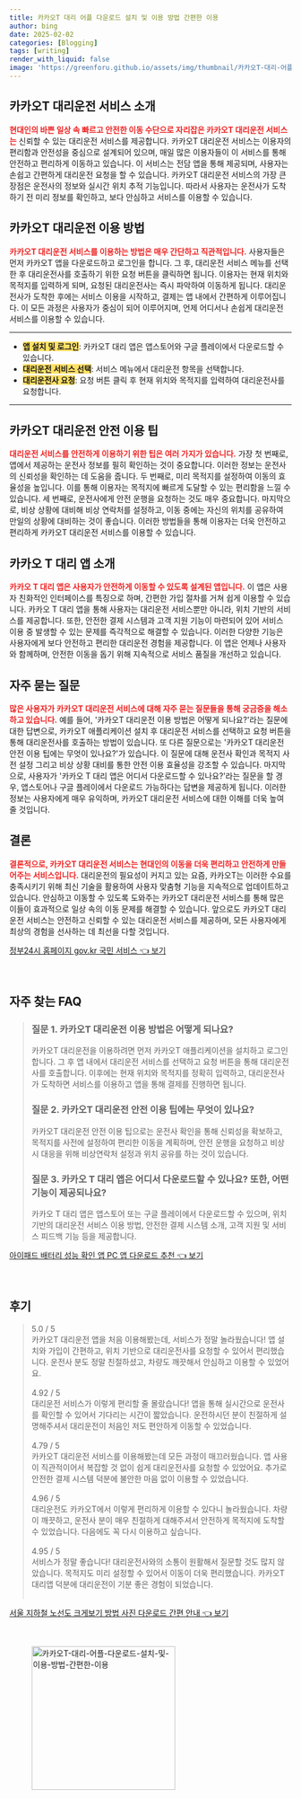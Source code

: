 ```yaml
---
title: 카카오T 대리 어플 다운로드 설치 및 이용 방법 간편한 이용
author: bing
date: 2025-02-02
categories: [Blogging]
tags: [writing]
render_with_liquid: false
image: 'https://greenforu.github.io/assets/img/thumbnail/카카오T-대리-어플-다운로드-설치-및-이용-방법-간편한-이용.webp'
---
```



<h2 id='카카오T_대리운전_서비스_소개'>카카오T 대리운전 서비스 소개</h2>

<p><b><span style="color: #ee2323;">현대인의 바쁜 일상 속 빠르고 안전한 이동 수단으로 자리잡은 카카오T 대리운전 서비스는</span></b> 신뢰할 수 있는 대리운전 서비스를 제공합니다. 카카오T 대리운전 서비스는 이용자의 편리함과 안전성을 중심으로 설계되어 있으며, 매일 많은 이용자들이 이 서비스를 통해 안전하고 편리하게 이동하고 있습니다. 이 서비스는 전담 앱을 통해 제공되며, 사용자는 손쉽고 간편하게 대리운전 요청을 할 수 있습니다. 카카오T 대리운전 서비스의 가장 큰 장점은 운전사의 정보와 실시간 위치 추적 기능입니다. 따라서 사용자는 운전사가 도착하기 전 미리 정보를 확인하고, 보다 안심하고 서비스를 이용할 수 있습니다.</p>

<h2 id='카카오T_대리운전_이용_방법'>카카오T 대리운전 이용 방법</h2>

<p><b><span style="color: #ee2323;">카카오T 대리운전 서비스를 이용하는 방법은 매우 간단하고 직관적입니다.</span></b> 사용자들은 먼저 카카오T 앱을 다운로드하고 로그인을 합니다. 그 후, 대리운전 서비스 메뉴를 선택한 후 대리운전사를 호출하기 위한 요청 버튼을 클릭하면 됩니다. 이용자는 현재 위치와 목적지를 입력하게 되며, 요청된 대리운전사는 즉시 파악하여 이동하게 됩니다. 대리운전사가 도착한 후에는 서비스 이용을 시작하고, 결제는 앱 내에서 간편하게 이루어집니다. 이 모든 과정은 사용자가 중심이 되어 이루어지며, 언제 어디서나 손쉽게 대리운전 서비스를 이용할 수 있습니다.</p>

<hr />

<ul>
    <li><b><span style="background-color: #ffe066;">앱 설치 및 로그인</span></b>: 카카오T 대리 앱은 앱스토어와 구글 플레이에서 다운로드할 수 있습니다.</li>
    <li><b><span style="background-color: #ffe066;">대리운전 서비스 선택</span></b>: 서비스 메뉴에서 대리운전 항목을 선택합니다.</li>
    <li><b><span style="background-color: #ffe066;">대리운전사 요청</span></b>: 요청 버튼 클릭 후 현재 위치와 목적지를 입력하여 대리운전사를 요청합니다.</li>
</ul>

<hr />

<h2 id='카카오T_대리운전_안전_이용_팁'>카카오T 대리운전 안전 이용 팁</h2>

<p><b><span style="color: #ee2323;">대리운전 서비스를 안전하게 이용하기 위한 팁은 여러 가지가 있습니다.</span></b> 가장 첫 번째로, 앱에서 제공하는 운전사 정보를 필히 확인하는 것이 중요합니다. 이러한 정보는 운전사의 신뢰성을 확인하는 데 도움을 줍니다. 두 번째로, 미리 목적지를 설정하여 이동의 효율성을 높입니다. 이를 통해 이용자는 목적지에 빠르게 도달할 수 있는 편리함을 느낄 수 있습니다. 세 번째로, 운전사에게 안전 운행을 요청하는 것도 매우 중요합니다. 마지막으로, 비상 상황에 대비해 비상 연락처를 설정하고, 이동 중에는 자신의 위치를 공유하여 만일의 상황에 대비하는 것이 좋습니다. 이러한 방법들을 통해 이용자는 더욱 안전하고 편리하게 카카오T 대리운전 서비스를 이용할 수 있습니다.</p>

<h2 id='카카오_T_대리_앱_소개'>카카오 T 대리 앱 소개</h2>

<p><b><span style="color: #ee2323;">카카오 T 대리 앱은 사용자가 안전하게 이동할 수 있도록 설계된 앱입니다.</span></b> 이 앱은 사용자 친화적인 인터페이스를 특징으로 하며, 간편한 가입 절차를 거쳐 쉽게 이용할 수 있습니다. 카카오 T 대리 앱을 통해 사용자는 대리운전 서비스뿐만 아니라, 위치 기반의 서비스를 제공합니다. 또한, 안전한 결제 시스템과 고객 지원 기능이 마련되어 있어 서비스 이용 중 발생할 수 있는 문제를 즉각적으로 해결할 수 있습니다. 이러한 다양한 기능은 사용자에게 보다 안전하고 편리한 대리운전 경험을 제공합니다. 이 앱은 언제나 사용자와 함께하며, 안전한 이동을 돕기 위해 지속적으로 서비스 품질을 개선하고 있습니다.</p>

<h2 id='자주_묻는_질문'>자주 묻는 질문</h2>

<p><b><span style="color: #ee2323;">많은 사용자가 카카오T 대리운전 서비스에 대해 자주 묻는 질문들을 통해 궁금증을 해소하고 있습니다.</span></b> 예를 들어, '카카오T 대리운전 이용 방법은 어떻게 되나요?'라는 질문에 대한 답변으로, 카카오T 애플리케이션 설치 후 대리운전 서비스를 선택하고 요청 버튼을 통해 대리운전사를 호출하는 방법이 있습니다. 또 다른 질문으로는 '카카오T 대리운전 안전 이용 팁에는 무엇이 있나요?'가 있습니다. 이 질문에 대해 운전사 확인과 목적지 사전 설정 그리고 비상 상황 대비를 통한 안전 이용 효율성을 강조할 수 있습니다. 마지막으로, 사용자가 '카카오 T 대리 앱은 어디서 다운로드할 수 있나요?'라는 질문을 할 경우, 앱스토어나 구글 플레이에서 다운로드 가능하다는 답변을 제공하게 됩니다. 이러한 정보는 사용자에게 매우 유익하며, 카카오T 대리운전 서비스에 대한 이해를 더욱 높여 줄 것입니다.</p>

<h2 id='결론'>결론</h2>

<p><b><span style="color: #ee2323;">결론적으로, 카카오T 대리운전 서비스는 현대인의 이동을 더욱 편리하고 안전하게 만들어주는 서비스입니다.</span></b> 대리운전의 필요성이 커지고 있는 요즘, 카카오T는 이러한 수요를 충족시키기 위해 최신 기술을 활용하여 사용자 맞춤형 기능을 지속적으로 업데이트하고 있습니다. 안심하고 이동할 수 있도록 도와주는 카카오T 대리운전 서비스를 통해 많은 이들이 효과적으로 일상 속의 이동 문제를 해결할 수 있습니다. 앞으로도 카카오T 대리운전 서비스는 안전하고 신뢰할 수 있는 대리운전 서비스를 제공하며, 모든 사용자에게 최상의 경험을 선사하는 데 최선을 다할 것입니다.</p>


<p><a class="click-button" title="정부24시 홈페이지 gov.kr 국민 서비스" href="https://greenforu.github.io/posts/%EC%A0%95%EB%B6%8024%EC%8B%9C-%ED%99%88%ED%8E%98%EC%9D%B4%EC%A7%80-gov.kr-%EA%B5%AD%EB%AF%BC-%EC%84%9C%EB%B9%84%EC%8A%A4/" rel="dofollow">정부24시 홈페이지 gov.kr 국민 서비스 👈 보기</a></p><br>
<h2 id='자주_찾는_FAQ'>자주 찾는 FAQ</h2>
<div itemscope="" itemtype="https://schema.org/FAQPage"> 
<blockquote> 
<div itemscope="" itemprop="mainEntity" itemtype="https://schema.org/Question"> 
<h3 itemprop="name">질문 1. 카카오T 대리운전 이용 방법은 어떻게 되나요?</h3> 
<div itemscope="" itemprop="acceptedAnswer" itemtype="https://schema.org/Answer"> 
<span itemprop="text"> 
<p>카카오T 대리운전을 이용하려면 먼저 카카오T 애플리케이션을 설치하고 로그인합니다. 그 후 앱 내에서 대리운전 서비스를 선택하고 요청 버튼을 통해 대리운전사를 호출합니다. 이후에는 현재 위치와 목적지를 정확히 입력하고, 대리운전사가 도착하면 서비스를 이용하고 앱을 통해 결제를 진행하면 됩니다.</p> 
</span> 
</div> 
</div> 

<div itemscope="" itemprop="mainEntity" itemtype="https://schema.org/Question"> 
<h3 itemprop="name">질문 2. 카카오T 대리운전 안전 이용 팁에는 무엇이 있나요?</h3> 
<div itemscope="" itemprop="acceptedAnswer" itemtype="https://schema.org/Answer"> 
<span itemprop="text"> 
<p>카카오T 대리운전 안전 이용 팁으로는 운전사 확인을 통해 신뢰성을 확보하고, 목적지를 사전에 설정하여 편리한 이동을 계획하며, 안전 운행을 요청하고 비상 시 대응을 위해 비상연락처 설정과 위치 공유를 하는 것이 있습니다.</p> 
</span> 
</div> 
</div> 

<div itemscope="" itemprop="mainEntity" itemtype="https://schema.org/Question"> 
<h3 itemprop="name">질문 3. 카카오 T 대리 앱은 어디서 다운로드할 수 있나요? 또한, 어떤 기능이 제공되나요?</h3> 
<div itemscope="" itemprop="acceptedAnswer" itemtype="https://schema.org/Answer"> 
<span itemprop="text"> 
<p>카카오 T 대리 앱은 앱스토어 또는 구글 플레이에서 다운로드할 수 있으며, 위치 기반의 대리운전 서비스 이용 방법, 안전한 결제 시스템 소개, 고객 지원 및 서비스 피드백 기능 등을 제공합니다.</p> 
</span> 
</div> 
</div> 

</blockquote> 
</div>
<p><a class="click-button" title="아이패드 배터리 성능 확인 앱 PC 앱 다운로드 추천" href="https://greenforu.github.io/posts/%EC%95%84%EC%9D%B4%ED%8C%A8%EB%93%9C-%EB%B0%B0%ED%84%B0%EB%A6%AC-%EC%84%B1%EB%8A%A5-%ED%99%95%EC%9D%B8-%EC%95%B1-PC-%EC%95%B1-%EB%8B%A4%EC%9A%B4%EB%A1%9C%EB%93%9C-%EC%B6%94%EC%B2%9C/" rel="dofollow">아이패드 배터리 성능 확인 앱 PC 앱 다운로드 추천 👈 보기</a></p><br>
<h2 id='후기'>후기</h2>
<div itemscope itemtype="https://schema.org/Product">
  <blockquote>
  <div itemprop="review" itemscope itemtype="https://schema.org/Review">
      <div itemprop="reviewRating" itemscope itemtype="https://schema.org/Rating"> <span itemprop="ratingValue">5.0</span> / <span itemprop="bestRating">5</span> </div>
      <span itemprop="reviewBody">카카오T 대리운전 앱을 처음 이용해봤는데, 서비스가 정말 놀라웠습니다! 앱 설치와 가입이 간편하고, 위치 기반으로 대리운전사를 요청할 수 있어서 편리했습니다. 운전사 분도 정말 친절하셨고, 차량도 깨끗해서 안심하고 이용할 수 있었어요.</span>
  </div>
  <br>
  <div itemprop="review" itemscope itemtype="https://schema.org/Review">
      <div itemprop="reviewRating" itemscope itemtype="https://schema.org/Rating"> <span itemprop="ratingValue">4.92</span> / <span itemprop="bestRating">5</span> </div>
      <span itemprop="reviewBody">대리운전 서비스가 이렇게 편리할 줄 몰랐습니다! 앱을 통해 실시간으로 운전사를 확인할 수 있어서 기다리는 시간이 짧았습니다. 운전하시던 분이 친절하게 설명해주셔서 대리운전이 처음인 저도 편안하게 이동할 수 있었습니다.</span>
  </div>
  <br>
  <div itemprop="review" itemscope itemtype="https://schema.org/Review">
      <div itemprop="reviewRating" itemscope itemtype="https://schema.org/Rating"> <span itemprop="ratingValue">4.79</span> / <span itemprop="bestRating">5</span> </div>
      <span itemprop="reviewBody">카카오T 대리운전 서비스를 이용해봤는데 모든 과정이 매끄러웠습니다. 앱 사용이 직관적이어서 복잡할 것 없이 쉽게 대리운전사를 요청할 수 있었어요. 추가로 안전한 결제 시스템 덕분에 불안한 마음 없이 이용할 수 있었습니다.</span>
  </div>
  <br>
  <div itemprop="review" itemscope itemtype="https://schema.org/Review">
      <div itemprop="reviewRating" itemscope itemtype="https://schema.org/Rating"> <span itemprop="ratingValue">4.96</span> / <span itemprop="bestRating">5</span> </div>
      <span itemprop="reviewBody">대리운전도 카카오T에서 이렇게 편리하게 이용할 수 있다니 놀라웠습니다. 차량이 깨끗하고, 운전사 분이 매우 친절하게 대해주셔서 안전하게 목적지에 도착할 수 있었습니다. 다음에도 꼭 다시 이용하고 싶습니다.</span>
  </div>
  <br>
  <div itemprop="review" itemscope itemtype="https://schema.org/Review">
      <div itemprop="reviewRating" itemscope itemtype="https://schema.org/Rating"> <span itemprop="ratingValue">4.95</span> / <span itemprop="bestRating">5</span> </div>
      <span itemprop="reviewBody">서비스가 정말 좋습니다! 대리운전사와의 소통이 원활해서 질문할 것도 많지 않았습니다. 목적지도 미리 설정할 수 있어서 이동이 더욱 편리했습니다. 카카오T 대리앱 덕분에 대리운전이 기분 좋은 경험이 되었습니다.</span>
  </div>
  <br>
  </blockquote>
</div>
<p><a class="click-button" title="서울 지하철 노선도 크게보기 방법 사진 다운로드 간편 안내" href="https://greenforu.github.io/posts/%EC%84%9C%EC%9A%B8-%EC%A7%80%ED%95%98%EC%B2%A0-%EB%85%B8%EC%84%A0%EB%8F%84-%ED%81%AC%EA%B2%8C%EB%B3%B4%EA%B8%B0-%EB%B0%A9%EB%B2%95-%EC%82%AC%EC%A7%84-%EB%8B%A4%EC%9A%B4%EB%A1%9C%EB%93%9C-%EA%B0%84%ED%8E%B8-%EC%95%88%EB%82%B4/" rel="dofollow">서울 지하철 노선도 크게보기 방법 사진 다운로드 간편 안내 👈 보기</a></p><br>
<figure class="image"><img src="https://greenforu.github.io/assets/img/thumbnail/카카오T-대리-어플-다운로드-설치-및-이용-방법-간편한-이용.webp" alt="카카오T-대리-어플-다운로드-설치-및-이용-방법-간편한-이용" width="256" height="256"></figure>